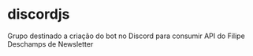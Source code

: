 # discordjs
Grupo destinado a criação do bot no Discord para consumir API do Filipe Deschamps de Newsletter
